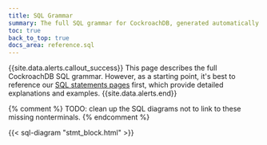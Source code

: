 ```yaml
---
title: SQL Grammar
summary: The full SQL grammar for CockroachDB, generated automatically from the CockroachDB code.
toc: true
back_to_top: true
docs_area: reference.sql
---
```


<style>
/* TODO(mjibson): reduce to header height once it no longer changes on scroll */
a[name]::before {
	content: '';
	display: block;
	height: 80px;
	margin: -80px 0 0;
}
a[name]:focus {
	outline: 0;
}
</style>

{{site.data.alerts.callout_success}}
This page describes the full CockroachDB SQL grammar. However, as a starting point, it's best to reference our [SQL statements pages](sql-statements.html) first, which provide detailed explanations and examples.
{{site.data.alerts.end}}

{% comment %}
TODO: clean up the SQL diagrams not to link to these missing nonterminals.
{% endcomment %}
<a id="col_label"></a>
<a id="column_constraints"></a>
<a id="column_name"></a>
<a id="count"></a>
<a id="fk_column_name"></a>
<a id="limit_val"></a>
<a id="offset_val"></a>
<a id="ref_column_name"></a>
<a id="simple_"></a>
<a id="table_alias_name"></a>
<a id="target_name"></a>
<a id="timestamp"></a>

<div>
{{< sql-diagram "stmt_block.html" >}}
</div>
